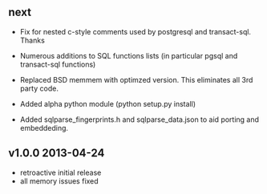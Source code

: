 
next
-----------------

* Fix for nested c-style comments used by postgresql and transact-sql.  Thanks
* Numerous additions to SQL functions lists (in particular pgsql and transact-sql functions)

* Replaced BSD memmem with optimzed version.  This eliminates all 3rd party code.
* Added alpha python module (python setup.py install)
* Added sqlparse_fingerprints.h and sqlparse_data.json to aid porting and embeddeding.

v1.0.0 2013-04-24
-----------------
* retroactive initial release
* all memory issues fixed

